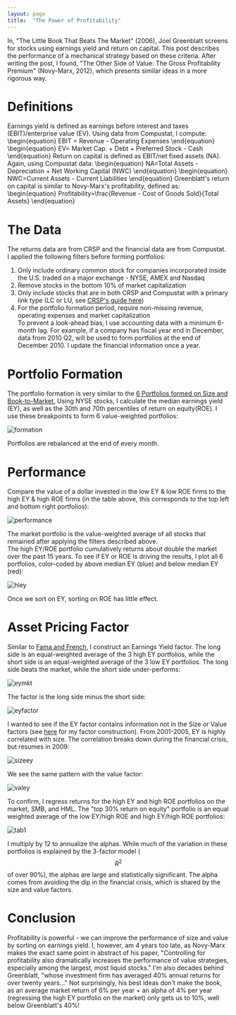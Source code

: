 ```yaml
---
layout: page
title:  "The Power of Profitability"
---
```

In, "The Little Book That Beats The Market" (2006), Joel Greenblatt screens for stocks using earnings yield and return on capital.  This post describes the performance of a mechanical strategy based on these criteria.  After writing the post, I found, "The Other Side of Value: The Gross Profitability Premium" (Novy-Marx, 2012), which presents similar ideas in a more rigorous way.

# Definitions

Earnings yield is defined as earnings before interest and taxes (EBIT)/enterprise value (EV).   Using data from Compustat, I compute:
\begin{equation}
EBIT = Revenue - Operating  Expenses
\end{equation}
\begin{equation}
EV= Market  Cap. + Debt + Preferred  Stock - Cash
\end{equation}
Return on capital is defined as EBIT/net fixed assets (NA).  Again, using Compustat data:
\begin{equation}
NA=Total  Assets - Depreciation + Net  Working  Capital (NWC)
\end{equation}
\begin{equation}
NWC=Current  Assets - Current  Liabilities
\end{equation}
Greenblatt's return on capital is similar to Novy-Marx's profitability, defined as:
\begin{equation}
Profitability=\frac{Revenue - Cost  of  Goods  Sold}{Total  Assets}
 \end{equation}

# The Data

The returns data are from CRSP and the financial data are from Compustat.  I applied the following filters before forming portfolios: <br />
1) Only include ordinary common stock for companies incorporated inside the U.S. traded on a major exchange - NYSE, AMEX and Nasdaq <br />
2) Remove stocks in the bottom 10% of market capitalization <br />
3) Only include stocks that are in both CRSP and Compustat with a primary link type (LC or LU, see <a href="http://www.crsp.com/products/documentation/link-history-data">CRSP's guide here</a>) <br />
4) For the portfolio formation period, require non-missing revenue, operating expenses and market capitalization <br />
To prevent a look-ahead bias, I use accounting data with a minimum 6-month lag.  For example, if a company has fiscal year end in December, data from 2010 Q2, will be used to form portfolios at the end of December 2010. I update the financial information once a year.

# Portfolio Formation

The portfolio formation is very similar to the
<a href="http://mba.tuck.dartmouth.edu/pages/faculty/ken.french/Data_Library/six_portfolios.html">6 Portfolios formed on Size and Book-to-Market.</a>  Using NYSE stocks, I calculate the median earnings yield (EY), as well as the 30th and 70th percentiles of return on equity(ROE).  I use these breakpoints to form 6 value-weighted portfolios: <br />

![formation](/Post_Images/7_30_2016/Portfolio_Formation.PNG)

Portfolios are rebalanced at the end of every month.

# Performance

Compare the value of a dollar invested in the low EY & low ROE firms to the high EY & high ROE firms (in the table above, this corresponds to the top left and bottom right portfolios): <br />

![performance](/Post_Images/7_30_2016/performance.png)

The market portfolio is the value-weighted average of all stocks that remained after applying the filters described above.  <br />
The high EY/ROE portfolio cumulatively returns about double the market over the past 15 years.  To see if EY or ROE is driving the results, I plot all 6 portfolios, color-coded by above median EY (blue) and below median EY (red): <br />

![hley](/Post_Images/7_30_2016/hley.png)

Once we sort on EY, sorting on ROE has little effect.

# Asset Pricing Factor

Similar to <a href="http://mba.tuck.dartmouth.edu/pages/faculty/ken.french/Data_Library/f-f_factors.html">Fama and French</a>, I construct an Earnings Yield factor.  The long side is an equal-weighted average of the 3 high EY portfolios, while the short side is an equal-weighted average of the 3 low EY portfolios.  The long side beats the market, while the short side under-performs: <br />

![eymkt](/Post_Images/7_30_2016/eymkt.png)

The factor is the long side minus the short side: <br />

![eyfactor](/Post_Images/7_30_2016/eyfactor.png)

I wanted to see if the EY factor contains information not in the Size or Value factors (see
<a href="http://marcosammon.com/2016/07/23/short_side.html">here</a> for my factor construction).
From 2001-2005, EY is highly correlated with size.  The correlation breaks down during the financial crisis, but resumes in 2009: <br />

![sizeey](/Post_Images/7_30_2016/sizeey.png)

We see the same pattern with the value factor: <br />

![valey](/Post_Images/7_30_2016/valey.png)

To confirm, I regress returns for the high EY and high ROE portfolios on the market, SMB, and HML. The "top 30% return on equity" portfolio is an equal weighted average of the low EY/high ROE and high EY/high ROE portfolios: <br />

![tab1](/Post_Images/7_30_2016/Table1.PNG)

I multiply by 12 to annualize the alphas.  While much of the variation in these portfolios is explained by the 3-factor model ($$R^2$$ of over 90%), the alphas are large and statistically significant.  The alpha comes from avoiding the dip in the financial crisis, which is shared by the size and value factors.

# Conclusion

Profitability is powerful - we can improve the performance of size and value by sorting on earnings yield.  I, however, am 4 years too late, as Novy-Marx makes the exact same point in abstract of his paper, "Controlling for profitability also dramatically increases the performance of value strategies, especially among the largest, most liquid stocks."  I'm also decades behind Greenblatt, "whose investment firm has averaged 40% annual returns for over twenty years..."  Not surprisingly, his best ideas don't make the book, as an average market return of 6% per year + an alpha of 4% per year (regressing the high EY portfolio on the market) only gets us to 10%, well below Greenblatt's 40%!
